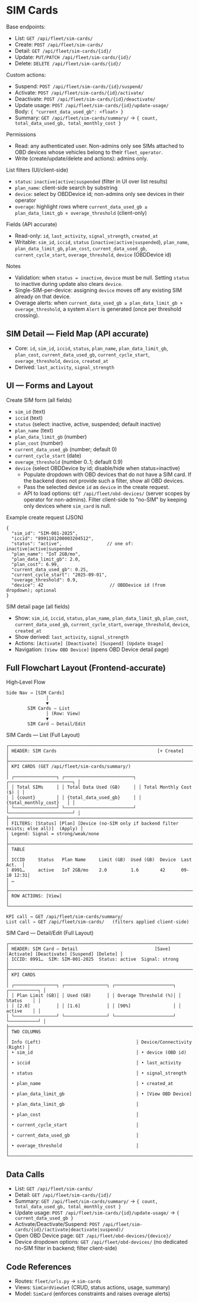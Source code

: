# SIM Cards

Base endpoints:
- List: `GET /api/fleet/sim-cards/`
- Create: `POST /api/fleet/sim-cards/`
- Detail: `GET /api/fleet/sim-cards/{id}/`
- Update: `PUT/PATCH /api/fleet/sim-cards/{id}/`
- Delete: `DELETE /api/fleet/sim-cards/{id}/`

Custom actions:
- Suspend: `POST /api/fleet/sim-cards/{id}/suspend/`
- Activate: `POST /api/fleet/sim-cards/{id}/activate/`
- Deactivate: `POST /api/fleet/sim-cards/{id}/deactivate/`
- Update usage: `POST /api/fleet/sim-cards/{id}/update-usage/`  
  Body: `{ "current_data_used_gb": <float> }`
- Summary: `GET /api/fleet/sim-cards/summary/` → `{ count, total_data_used_gb, total_monthly_cost }`

Permissions
- Read: any authenticated user. Non-admins only see SIMs attached to OBD devices whose vehicles belong to their `fleet_operator`.
- Write (create/update/delete and actions): admins only.

List filters (UI/client-side)
- `status`: `inactive|active|suspended` (filter in UI over list results)
- `plan_name`: client-side search by substring
- `device`: select by OBDDevice id; non-admins only see devices in their operator
- `overage`: highlight rows where `current_data_used_gb ≥ plan_data_limit_gb × overage_threshold` (client-only)

Fields (API accurate)
- Read-only: `id`, `last_activity`, `signal_strength`, `created_at`
- Writable: `sim_id`, `iccid`, `status` (`inactive|active|suspended`), `plan_name`, `plan_data_limit_gb`, `plan_cost`, `current_data_used_gb`, `current_cycle_start`, `overage_threshold`, `device` (OBDDevice id)

Notes
- Validation: when `status = inactive`, `device` must be null. Setting `status` to inactive during update also clears `device`.
- Single-SIM-per-device: assigning `device` moves off any existing SIM already on that device.
- Overage alerts: when `current_data_used_gb ≥ plan_data_limit_gb × overage_threshold`, a system `Alert` is generated (once per threshold crossing).

## SIM Detail — Field Map (API accurate)

- Core: `id`, `sim_id`, `iccid`, `status`, `plan_name`, `plan_data_limit_gb`, `plan_cost`, `current_data_used_gb`, `current_cycle_start`, `overage_threshold`, `device`, `created_at`
- Derived: `last_activity`, `signal_strength`

## UI — Forms and Layout

Create SIM form (all fields)
- `sim_id` (text)
- `iccid` (text)
- `status` (select: inactive, active, suspended; default inactive)
- `plan_name` (text)
- `plan_data_limit_gb` (number)
- `plan_cost` (number)
- `current_data_used_gb` (number; default 0)
- `current_cycle_start` (date)
- `overage_threshold` (number 0..1; default 0.9)
- `device` (select OBDDevice by id; disable/hide when status=inactive)
  - Populate dropdown with OBD devices that do not have a SIM card. If the backend does not provide such a filter, show all OBD devices.
  - Pass the selected device `id` as `device` in the create request.
  - API to load options: `GET /api/fleet/obd-devices/` (server scopes by operator for non-admins). Filter client-side to "no-SIM" by keeping only devices where `sim_card` is null.

Example create request (JSON)

```
{
  "sim_id": "SIM-001-2025",
  "iccid": "8991101200003204512",
  "status": "active",                 // one of: inactive|active|suspended
  "plan_name": "IoT 2GB/mo",
  "plan_data_limit_gb": 2.0,
  "plan_cost": 6.99,
  "current_data_used_gb": 0.25,
  "current_cycle_start": "2025-09-01",
  "overage_threshold": 0.9,
  "device": 42                         // OBDDevice id (from dropdown); optional
}
```

SIM detail page (all fields)
- Show: `sim_id`, `iccid`, `status`, `plan_name`, `plan_data_limit_gb`, `plan_cost`, `current_data_used_gb`, `current_cycle_start`, `overage_threshold`, `device`, `created_at`
- Show derived: `last_activity`, `signal_strength`
- Actions: `[Activate] [Deactivate] [Suspend] [Update Usage]`
- Navigation: `[View OBD Device]` (opens OBD Device detail page)

## Full Flowchart Layout (Frontend‑accurate)

High‑Level Flow

```
Side Nav → [SIM Cards]
               │
               ▼
        SIM Cards — List
               │ (Row: View)
               ▼
        SIM Card — Detail/Edit
```

SIM Cards — List (Full Layout)

```
┌─────────────────────────────────────────────────────────────────────────────┐
│ HEADER: SIM Cards                                      [+ Create]           │
├─────────────────────────────────────────────────────────────────────────────┤
│ KPI CARDS (GET /api/fleet/sim-cards/summary/)                               │
│ ┌────────────────┐ ┌──────────────────────────┐ ┌────────────────────────┐ │
│ │ Total SIMs     │ │ Total Data Used (GB)     │ │ Total Monthly Cost ($) │ │
│ │ {count}        │ │ {total_data_used_gb}     │ │ {total_monthly_cost}   │ │
│ └────────────────┘ └──────────────────────────┘ └────────────────────────┘ │
├─────────────────────────────────────────────────────────────────────────────┤
│ FILTERS: [Status] [Plan] [Device (no‑SIM only if backend filter exists; else all)]  (Apply) │
│ Legend: Signal = strong/weak/none                                            │
├─────────────────────────────────────────────────────────────────────────────┤
│ TABLE                                                                       │
│ ICCID     Status   Plan Name     Limit (GB)  Used (GB)  Device  Last Act.  │
│ 8991…     active   IoT 2GB/mo    2.0         1.6        42      09-10 12:31│
│ …                                                                            │
├─────────────────────────────────────────────────────────────────────────────┤
│ ROW ACTIONS: [View]                                                         │
└─────────────────────────────────────────────────────────────────────────────┘

KPI call → GET /api/fleet/sim-cards/summary/
List call → GET /api/fleet/sim-cards/   (filters applied client-side)
```

SIM Card — Detail/Edit (Full Layout)

```
┌─────────────────────────────────────────────────────────────────────────────┐
│ HEADER: SIM Card — Detail                             [Save] [Activate] [Deactivate] [Suspend] [Delete] │
│ ICCID: 8991…  SIM: SIM-001-2025  Status: active  Signal: strong                           │
├─────────────────────────────────────────────────────────────────────────────┤
│ KPI CARDS                                                                    │
│ ┌────────────────┐ ┌────────────────┐ ┌──────────────────────┐ ┌───────────┐ │
│ │ Plan Limit (GB)│ │ Used (GB)      │ │ Overage Threshold (%)│ │ Status    │ │
│ │ [2.0]          │ │ [1.6]          │ │ [90%]                │ │ active    │ │
│ └────────────────┘ └────────────────┘ └──────────────────────┘ └───────────┘ │
├─────────────────────────────────────────────────────────────────────────────┤
│ TWO COLUMNS                                                                  │
│ Info (Left)                                    │ Device/Connectivity (Right) │
│ • sim_id                                       │ • device (OBD id)           │
│ • iccid                                        │ • last_activity              │
│ • status                                       │ • signal_strength            │
│ • plan_name                                    │ • created_at                 │
│ • plan_data_limit_gb                           │ • [View OBD Device]          │
│ • plan_data_limit_gb                           │                              │
│ • plan_cost                                    │                              │
│ • current_cycle_start                          │                              │
│ • current_data_used_gb                         │                              │
│ • overage_threshold                            │                              │
└─────────────────────────────────────────────────────────────────────────────┘
```

## Data Calls

- List: `GET /api/fleet/sim-cards/`
- Detail: `GET /api/fleet/sim-cards/{id}/`
- Summary: `GET /api/fleet/sim-cards/summary/` → `{ count, total_data_used_gb, total_monthly_cost }`
- Update usage: `POST /api/fleet/sim-cards/{id}/update-usage/` → `{ current_data_used_gb }`
- Activate/Deactivate/Suspend: `POST /api/fleet/sim-cards/{id}/(activate|deactivate|suspend)/`
- Open OBD Device page: `GET /api/fleet/obd-devices/{device}/`
- Device dropdown options: `GET /api/fleet/obd-devices/` (no dedicated no-SIM filter in backend; filter client-side)

## Code References

- Routes: `fleet/urls.py` → `sim-cards`
- Views: `SimCardViewSet` (CRUD, status actions, usage, summary)
- Model: `SimCard` (enforces constraints and raises overage alerts)
